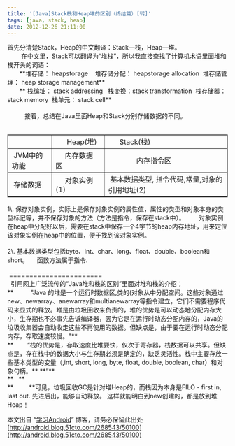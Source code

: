 ```yaml
---
title: '[Java]Stack栈和Heap堆的区别（终结篇）[转]'
tags: [java, stack, heap]
date: 2012-12-26 21:11:00
---
```


<div>首先分清楚Stack，Heap的中文翻译：Stack&mdash;栈，Heap&mdash;堆。</div>
<div>&nbsp;&nbsp;&nbsp;&nbsp;&nbsp;&nbsp;&nbsp;&nbsp;在中文里，Stack可以翻译为&ldquo;堆栈&rdquo;，所以我直接查找了计算机术语里面堆和栈开头的词语：</div>
<div>&nbsp;&nbsp;&nbsp;&nbsp;&nbsp;&nbsp;&nbsp;**堆存储： heapstorage&nbsp;&nbsp;&nbsp; 堆存储分配： heapstorage allocation&nbsp; 堆存储管理： heap storage management**</div>
<div>&nbsp;&nbsp;&nbsp;&nbsp;&nbsp;&nbsp;&nbsp;**&nbsp;栈编址： stack addressing&nbsp; &nbsp;栈变换：stack transformation&nbsp; 栈存储器：stack memory&nbsp; 栈单元： stack cell**</div>
<div>&nbsp;</div>
<div>&nbsp;&nbsp;&nbsp;&nbsp;&nbsp;&nbsp;&nbsp;&nbsp;&nbsp;&nbsp;接着，总结在Java里面Heap和Stack分别存储数据的不同。</div>
<div>&nbsp;</div>
<div>
<table border="1" cellspacing="0" cellpadding="0">
<tbody>
<tr>
<td>&nbsp;&nbsp;&nbsp;&nbsp;&nbsp;&nbsp;</td>
<td>&nbsp;&nbsp;&nbsp;&nbsp;&nbsp; Heap(堆)</td>
<td>&nbsp;&nbsp;&nbsp;&nbsp;&nbsp; Stack(栈)</td>
</tr>
<tr>
<td>&nbsp;JVM中的功能</td>
<td>&nbsp;&nbsp;&nbsp;&nbsp;&nbsp;内存数据区&nbsp;&nbsp;&nbsp;&nbsp;</td>
<td>&nbsp;&nbsp;&nbsp;&nbsp;&nbsp;&nbsp;&nbsp;&nbsp;&nbsp;&nbsp;&nbsp;&nbsp;&nbsp;&nbsp; 内存指令区</td>
</tr>
<tr>
<td>&nbsp;存储数据</td>
<td>&nbsp;&nbsp;&nbsp;&nbsp; 对象实例(1)</td>
<td>&nbsp;基本数据类型, 指令代码,常量,对象的引用地址(2)</td>
</tr>
</tbody>
</table>
</div>
<div>1\. 保存对象实例，实际上是保存对象实例的属性值，属性的类型和对象本身的类型标记等，并不保存对象的方法（方法是指令，保存在stack中）。
&nbsp;&nbsp;&nbsp;
&nbsp;&nbsp; 对象实例在heap中分配好以后，需要在stack中保存一个4字节的heap内存地址，用来定位该对象实例在heap中的位置，便于找到该对象实例。</div>
<div>&nbsp;</div>
<div>2\. 基本数据类型包括byte、int、char、long、float、double、boolean和short。
&nbsp;&nbsp;&nbsp; 函数方法属于指令.</div>
<div>&nbsp;</div>
<div>&nbsp;=======================&nbsp;&nbsp;&nbsp;&nbsp;&nbsp;&nbsp;&nbsp;</div>
<div>&nbsp; 引用网上广泛流传的&ldquo;Java堆和栈的区别&rdquo;里面对堆和栈的介绍；</div>
<div>**&nbsp;&nbsp;&nbsp;&nbsp;&nbsp;&nbsp;&nbsp;&nbsp;&nbsp; "Java 的堆是一个运行时数据区,类的(对象从中分配空间。这些对象通过new、newarray、anewarray和multianewarray等指令建立，它们不需要程序代码来显式的释放。堆是由垃圾回收来负责的，堆的优势是可以动态地分配内存大小，生存期也不必事先告诉编译器，因为它是在运行时动态分配内存的，Java的垃圾收集器会自动收走这些不再使用的数据。但缺点是，由于要在运行时动态分配内存，存取速度较慢。"**</div>
<div>**&nbsp;&nbsp;&nbsp;&nbsp;&nbsp;&nbsp;&nbsp; &ldquo;栈的优势是，存取速度比堆要快，仅次于寄存器，栈数据可以共享。但缺点是，存在栈中的数据大小与生存期必须是确定的，缺乏灵活性。栈中主要存放一些基本类型的变量（,int, short, long, byte, float, double, boolean, char）和对象句柄。**&nbsp;**&rdquo;**</div>
<div>**&nbsp;&nbsp;&nbsp;**</div>
<div>**&nbsp;&nbsp;&nbsp;&nbsp;&nbsp;&nbsp;&nbsp; &nbsp;**可见，垃圾回收GC是针对堆Heap的，而栈因为本身是FILO - first in, last out. 先进后出，能够自动释放。 这样就能明白到new创建的，都是放到堆Heap！</div>

本文出自 &ldquo;[学习Android](http://android.blog.51cto.com/)&rdquo; 博客，请务必保留此出处[http://android.blog.51cto.com/268543/50100](http://android.blog.51cto.com/268543/50100)

